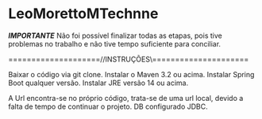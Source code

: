 # LeoMorettoMTechnne

***********IMPORTANTE***********
Não foi possível finalizar todas as etapas, pois tive problemas no trabalho e não tive tempo suficiente para conciliar.

====================//INSTRUÇÕES\\=====================

Baixar o código via git clone.
Instalar o Maven 3.2 ou acima.
Instalar Spring Boot qualquer versão.
Instalar JRE versão 14 ou acima.

A Url encontra-se no próprio código, trata-se de uma url local, devido a falta de tempo de continuar o projeto.
DB configurado JDBC.
